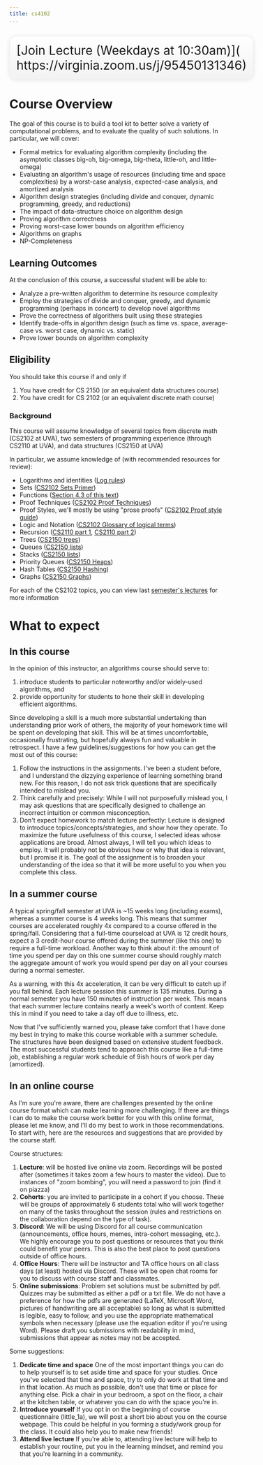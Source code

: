 ```yaml
---
title: cs4102
...
```


<div style="display:table; font-size:200%; margin: 1em auto; padding:1ex; box-shadow: 0 1px 10px rgba(0,0,0,.1); border: thin solid #eee; border-radius:1ex; background-image: linear-gradient(to bottom, #ffffff, #f2f2f2);">[Join Lecture (Weekdays at 10:30am)]( https://virginia.zoom.us/j/95450131346)</div>

# Course Overview 

The goal of this course is to build a tool kit to better solve a variety of computational problems, and to evaluate the quality of such solutions. In particular, we will cover:

- Formal metrics for evaluating algorithm complexity (including the asymptotic classes big-oh, big-omega, big-theta, little-oh, and little-omega)
- Evaluating an algorithm's usage of resources (including time and space complexities) by a worst-case analysis, expected-case analysis, and amortized analysis
- Algorithm design strategies (including divide and conquer, dynamic programming, greedy, and reductions)
- The impact of data-structure choice on algorithm design
- Proving algorithm correctness
- Proving worst-case lower bounds on algorithm efficiency
- Algorithms on graphs
- NP-Completeness

## Learning Outcomes

At the conclusion of this course, a successful student will be able to:

- Analyze a pre-written algorithm to determine its resource complexity
- Employ the strategies of divide and conquer, greedy, and dynamic programming (perhaps in concert) to develop novel algorithms
- Prove the correctness of algorithms built using these strategies
- Identify trade-offs in algorithm design (such as time vs. space, average-case vs. worst case, dynamic vs. static)
- Prove lower bounds on algorithm complexity



## Eligibility

You should take this course if and only if

1. You have credit for  CS 2150 (or an equivalent data structures course)
1. You have credit for CS 2102 (or an equivalent discrete math course)


### Background

This course will assume knowledge of several topics from discrete math (CS2102 at UVA), two semesters of programming experience (through CS2110 at UVA), and data structures (CS2150 at UVA)

In particular, we assume knowledge of (with recommended resources for review):

- Logarithms and identities ([Log rules](https://en.wikipedia.org/wiki/List_of_logarithmic_identities))
- Sets ([CS2102 Sets Primer](http://www.cs.virginia.edu/luther/DMT1/S2020/sets.html))
- Functions ([Section 4.3 of this text](http://www.cs.virginia.edu/luther/DMT1/S2020/files/mcs.pdf))
- Proof Techniques ([CS2102 Proof Techniques](http://www.cs.virginia.edu/luther/DMT1/S2020/techniques-q8.html))
- Proof Styles, we'll mostly be using "prose proofs" ([CS2102 Proof style guide](http://www.cs.virginia.edu/luther/DMT1/S2020/proofs.html))
- Logic and Notation ([CS2102 Glossary of logical terms](http://www.cs.virginia.edu/luther/DMT1/S2020/glossary.html))
- Recursion ([CS2110 part 1](https://deternitydx.github.io/uvacs4102/pdfs/31-recursion.pdf), [CS2110 part 2](https://deternitydx.github.io/uvacs4102/pdfs/32-recursion.pdf))
- Trees ([CS2150 trees](https://aaronbloomfield.github.io/pdr/slides/05-trees.html#/))
- Queues ([CS2150 lists](https://aaronbloomfield.github.io/pdr/slides/02-lists.html#/))
- Stacks ([CS2150 lists](https://aaronbloomfield.github.io/pdr/slides/02-lists.html#/))
- Priority Queues ([CS2150 Heaps](https://aaronbloomfield.github.io/pdr/slides/10-heaps-huffman.html#/cover))
- Hash Tables ([CS2150 Hashing](https://aaronbloomfield.github.io/pdr/slides/06-hashes.html#/cover))
- Graphs ([CS2150 Graphs](https://aaronbloomfield.github.io/pdr/slides/11-graphs.html#/cover))

For each of the CS2102 topics, you can view last [semester's lectures](http://www.cs.virginia.edu/luther/DMT1/S2020/schedule.html) for more information




# What to expect

## In this course

In the opinion of this instructor, an algorithms course should serve to:

1. introduce students to particular noteworthy and/or widely-used algorithms, and
1. provide opportunity for students to hone their skill in developing efficient algorithms.

Since developing a skill is a much more substantial undertaking than understanding prior work of others, the majority of your homework time will be spent on developing that skill. This will be at times uncomfortable, occasionally frustrating, but hopefully always fun and valuable in retrospect. I have a few guidelines/suggestions for how you can get the most out of this course:

1. Follow the instructions in the assignments. I've been a student before, and I understand the dizzying experience of learning something brand new. For this reason, I do not ask trick questions that are specifically intended to mislead you. 
1. Think carefully and precisely: While I will not purposefully mislead you, I may ask questions that are specifically designed to challenge an incorrect intuition or common misconception.
1. Don't expect homework to match lecture perfectly: Lecture is designed to introduce topics/concepts/strategies, and show how they operate. To maximize the future usefulness of this course, I selected ideas whose applications are broad. Almost always, I will tell you which ideas to employ. It will probably not be obvious how or why that idea is relevant, but I promise it is. The goal of the assignment is to broaden your understanding of the idea so that it will be more useful to you when you complete this class.


## In a summer course

A typical spring/fall semester at UVA is ~15 weeks long (including exams), whereas a summer course is 4 weeks long. This means that summer courses are accelerated roughly 4x compared to a course offered in the spring/fall. Considering that a full-time courseload at UVA is 12 credit hours, expect a 3 credit-hour course offered during the summer (like this one) to require a full-time workload. Another way to think about it: the amount of time you spend per day on this one summer course should roughly match the aggregate amount of work you would spend per day on all your courses during a normal semester.

As a warning, with this 4x acceleration, it can be very difficult to catch up if you fall behind. Each lecture session this summer is 135 minutes. During a normal semester you have 150 minutes of instruction per week. This means that each summer lecture contains nearly a week's worth of content. Keep this in mind if you need to take a day off due to illness, etc.

Now that I've sufficiently warned you, please take comfort that I have done my best in trying to make this course workable with a summer schedule. The structures have been designed based on extensive student feedback. The most successful students tend to approach this course like a full-time job, establishing a regular work schedule of 9ish hours of work per day (amortized).

## In an online course

As I'm sure you're aware, there are challenges presented by the online course format which can make learning more challenging. If there are things I can do to make the course work better for you with this online format, please let me know, and I'll do my best to work in those recommendations. To start with, here are the resources and suggestions that are provided by the course staff.

Course structures:

1. **Lecture**: will be hosted live online via zoom. Recordings will be posted after (sometimes it takes zoom a few hours to master the video). Due to instances of "zoom bombing", you will need a password to join (find it on piazza)
1. **Cohorts**: you are invited to participate in a cohort if you choose. These will be groups of approximately 6 students total who will work together on many of the tasks throughout the session (rules and restrictions on the collaboration depend on the type of task).
1. **Discord**: We will be using Discord for all course communication (announcements, office hours, memes, intra-cohort messaging, etc.). We highly encourage you to post questions or resources that you think could benefit your peers. This is also the best place to post questions outside of office hours.
1. **Office Hours**: There will be instructor and TA office hours on all class days (at least) hosted via Discord. These will be open chat rooms for you to discuss with course staff and classmates.
1. **Online submissions**: Problem set solutions must be submitted by pdf. Quizzes may be submitted as either a pdf or a txt file. We do not have a preference for how the pdfs are generated (LaTeX, Microsoft Word, pictures of handwriting are all acceptable) so long as what is submitted is legible, easy to follow, and you use the appropriate mathematical symbols when necessary (please use the equation editor if you're using Word). Please draft you submissions with readability in mind, submissions that appear as notes may not be accepted.


Some suggestions:

1. **Dedicate time and space** One of the most important things you can do to help yourself is to set aside time and space for your studies. Once you've selected that time and space, try to only do work at that time and in that location. As much as possible, don't use that time or place for anything else. Pick a chair in your bedroom, a spot on the floor, a chair at the kitchen table, or whatever you can do with the space you're in.
1. **Introduce yourself** If you opt in on the beginning of course questionnaire (little_1a), we will post a short bio about you on the course webpage. This could be helpful in you forming a study/work group for the class. It could also help you to make new friends!
1. **Attend live lecture** If you're able to, attending live lecture will help to establish your routine, put you in the learning mindset, and remind you that you're learning in a community.






